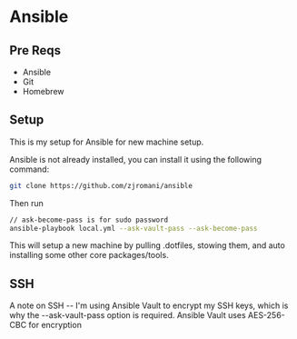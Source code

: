# Ansible

## Pre Reqs

- Ansible
- Git
- Homebrew

## Setup

This is my setup for Ansible for new machine setup.

 Ansible is not already installed, you can install it using the following command:

```sh
git clone https://github.com/zjromani/ansible
```
Then run

```sh
// ask-become-pass is for sudo password
ansible-playbook local.yml --ask-vault-pass --ask-become-pass
```

This will setup a new machine by pulling .dotfiles, stowing them, and auto installing some other core packages/tools.

## SSH

A note on SSH -- I'm using Ansible Vault to encrypt my SSH keys, which is why the --ask-vault-pass option is required. Ansible Vault uses AES-256-CBC for encryption

